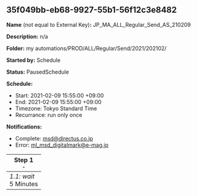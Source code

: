 ## 35f049bb-eb68-9927-55b1-56f12c3e8482

**Name** (not equal to External Key)**:** JP_MA_ALL_Regular_Send_AS_210209

**Description:** n/a

**Folder:** my automations/PROD/ALL/Regular/Send/2021/202102/

**Started by:** Schedule

**Status:** PausedSchedule

**Schedule:**

* Start: 2021-02-09 15:55:00 +09:00
* End: 2021-02-09 15:55:00 +09:00
* Timezone: Tokyo Standard Time
* Recurrance: run only once

**Notifications:**

* Complete: msd@directus.co.jp
* Error: ml_msd_digitalmark@e-mag.jp

| Step 1<br>_<small>-</small>_ |
| --- |
| _1.1: wait_<br>5 Minutes |
